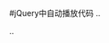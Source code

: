 #jQuery中自动播放代码
..
<script type="text/javascript">
		$(function(){
			var index=0;
			setInterval(function(){
				var $index=index;
				index++;
				if(index<7){
				$(".box li").eq($index).show().siblings().hide();
					}else{
						index=0;
					}
			},3000);
		});
	</script>
..	
